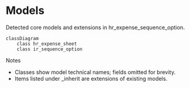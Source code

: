 # Models

Detected core models and extensions in hr_expense_sequence_option.

```mermaid
classDiagram
    class hr_expense_sheet
    class ir_sequence_option
```

Notes
- Classes show model technical names; fields omitted for brevity.
- Items listed under _inherit are extensions of existing models.

